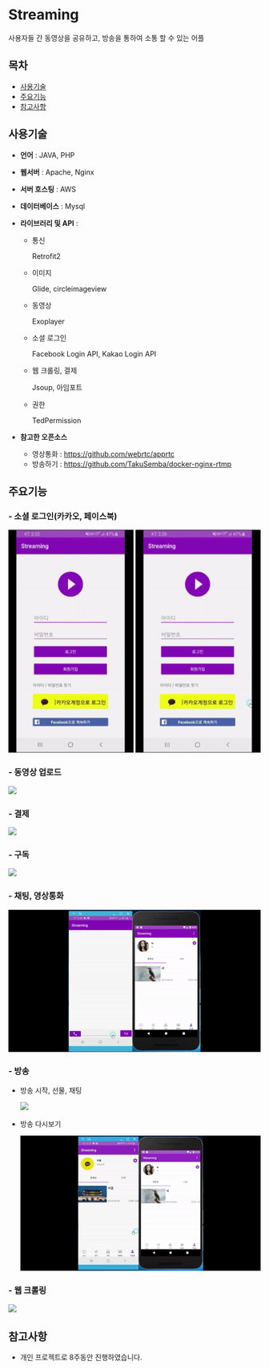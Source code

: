 # Streaming

사용자들 간 동영상을 공유하고, 방송을 통하여 소통 할 수 있는 어플


## 목차


- [사용기술](#사용기술)
- [주요기능](#주요기능)
- [참고사항](#참고사항)


## 사용기술



- **언어** :  JAVA, PHP

- **웹서버** :  Apache, Nginx

- **서버 호스팅** :  AWS

- **데이터베이스** :  Mysql

- **라이브러리 및 API** :  

  - 통신

    Retrofit2

  - 이미지

    Glide, circleimageview

  - 동영상

    Exoplayer

  - 소셜 로그인 

    Facebook Login API, Kakao Login API

  - 웹 크롤링, 결제

    Jsoup, 아임포트
  
  - 권한

    TedPermission

- **참고한 오픈소스**

  - 영상통화 : https://github.com/webrtc/apprtc
  - 방송하기 : https://github.com/TakuSemba/docker-nginx-rtmp



## 주요기능



### - 소셜 로그인(카카오, 페이스북)

<img src="/images/kakaoLogin.gif" width = 250> <img src="/images/facebookLogin.gif" width = 250>

### - 동영상 업로드

<img src="/images/upload.gif" width = 250>

### - 결제

<img src="/images/payment.gif" width = 250>

### - 구독

<img src="/images/subscribe.gif" width = 250>

### - 채팅, 영상통화

<img src="/images/Chat.gif">

### - 방송

 - 방송 시작, 선물, 채팅

    <img src="/images/broadcast.gif">

 - 방송 다시보기

    <img src="/images/replay.gif">
 
### - 웹 크롤링

<img src="/images/webCrawling.gif" width = 250>



## 참고사항

- 개인 프로젝트로 8주동안 진행하였습니다.
